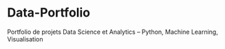 # Data-Portfolio
Portfolio de projets Data Science et Analytics – Python, Machine Learning, Visualisation
